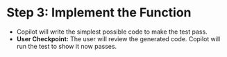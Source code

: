 # Step 3: Implement the Function

*   Copilot will write the simplest possible code to make the test pass.
*   **User Checkpoint:** The user will review the generated code. Copilot will run the test to show it now passes.
